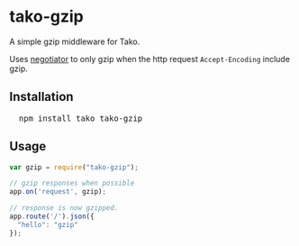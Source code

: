 # tako-gzip

A simple gzip middleware for Tako.

Uses [negotiator](http://search.npmjs.org/#/negotiator) to only gzip when the http request `Accept-Encoding` include gzip.

## Installation

<pre>
  npm install tako tako-gzip
</pre>

## Usage

```javascript
var gzip = require("tako-gzip");

// gzip responses when possible
app.on('request', gzip);

// response is now gzipped.
app.route('/').json({
  "hello": "gzip"
});
```

